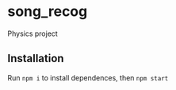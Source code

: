 # song_recog

Physics project

## Installation

Run `npm i` to install dependences, then `npm start`
